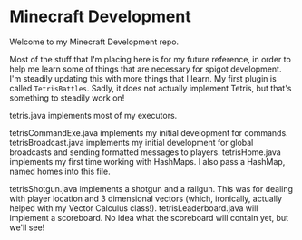 # Minecraft Development

Welcome to my Minecraft Development repo.

Most of the stuff that I'm placing here is for my future reference, in order to help me learn some of things that are necessary for spigot development. I'm steadily updating this with more things that I learn. My first plugin is called `TetrisBattles`. Sadly, it does not actually implement Tetris, but that's something to steadily work on!

tetris.java implements most of my executors.

tetrisCommandExe.java implements my initial development for commands.
tetrisBroadcast.java implements my initial development for global broadcasts and sending formatted messages to players.
tetrisHome.java implements my first time working with HashMaps. I also pass a HashMap, named homes into this file.

tetrisShotgun.java implements a shotgun and a railgun. This was for dealing with player location and 3 dimensional vectors (which, ironically, actually helped with my Vector Calculus class!).
tetrisLeaderboard.java will implement a scoreboard. No idea what the scoreboard will contain yet, but we'll see!
